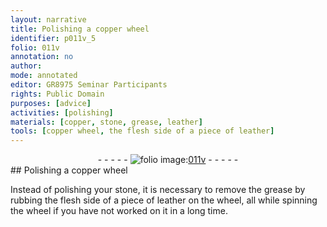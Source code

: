 ```yaml
---
layout: narrative
title: Polishing a copper wheel
identifier: p011v_5
folio: 011v
annotation: no
author:
mode: annotated
editor: GR8975 Seminar Participants
rights: Public Domain
purposes: [advice]
activities: [polishing]
materials: [copper, stone, grease, leather]
tools: [copper wheel, the flesh side of a piece of leather]
---
```


 <div class="folio" align="center">- - - - - <a href="http://gallica.bnf.fr/ark:/12148/btv1b10500001g/f28.image" target="_blank"><img src="https://cu-mkp.github.io/GR8975-edition/assets/photo-icon.png" alt="folio image: " style="display:inline-block; margin-bottom:-3px;"/>011v</a> - - - - - </div> 
## Polishing a <span class="tool"><span class="material">copper</span> wheel</span>

 
 <span class="activity"></span>  Instead of polishing your <span class="material">stone</span>, it is necessary to remove the <span class="material">grease</span> by rubbing <span class="tool"><span class="material_format">the flesh side of a piece of <span class="material">leather</span></span></span> on the wheel, all while spinning the wheel if you have not worked on it in a long time.
 